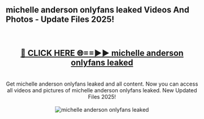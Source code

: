 <h2>michelle anderson onlyfans leaked Videos And Photos - Update Files 2025!</h2>
<br>
<div align="center">
<h2><a href="https://top-ai-tools.click/QrbHav" rel="nofollow">🔴 CLICK HERE 🌐==►► michelle anderson onlyfans leaked</a></h2>
<br>
Get michelle anderson onlyfans leaked and all content. Now you can access all videos and pictures of michelle anderson onlyfans leaked. New Updated Files 2025!
<br>
<br>
<a href="https://top-ai-tools.click/QrbHav" rel="nofollow" data-target="animated-image.originalLink"><img src="https://i.ibb.co.com/WyWwxjT/player-gif2.gif" alt="michelle anderson onlyfans leaked" style="max-width: 100%; display: inline-block;" data-target="animated-image.originalImage"></a>
</div>
<br>